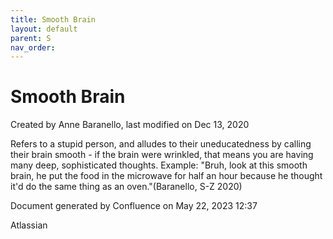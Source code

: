 ```yaml
---
title: Smooth Brain
layout: default
parent: S
nav_order:
---
```


# Smooth Brain

Created by  Anne Baranello, last modified on Dec 13, 2020

Refers to a stupid person, and alludes to their uneducatedness by calling their brain smooth - if the brain were wrinkled, that means you are having many deep, sophisticated thoughts. Example: &quot;Bruh, look at this smooth brain, he put the food in the microwave for half an hour because he thought it'd do the same thing as an oven.&quot;(Baranello, S-Z 2020)

Document generated by Confluence on May 22, 2023 12:37

Atlassian
